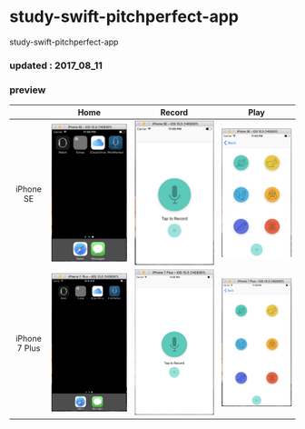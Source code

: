 # study-swift-pitchperfect-app
study-swift-pitchperfect-app

### updated : 2017_08_11

### preview

||Home|Record|Play|
|:-:|:-:|:-:|:-:|
|iPhone SE|![](preview_images/01_01_se_home.png)|![](preview_images/01_02_se_record.png)|![](preview_images/01_03_se_play.png)|
|iPhone 7 Plus|![](preview_images/02_01_i7p_home.png)|![](preview_images/02_02_i7p_record.png)|![](preview_images/02_03_i7p_play.png)|

